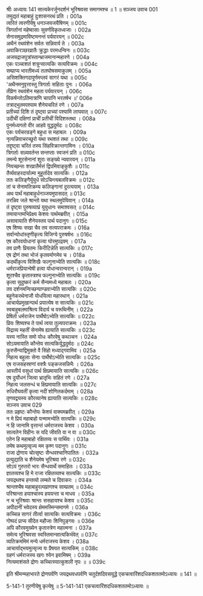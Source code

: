 श्रीः
अध्यायः 141
सात्यकेरर्जुनदर्शनं भूरिश्रवसा समागमश्च ॥ 1 ॥
सञ्जय उवाच 	001  
तमुद्यतं महाबाहुं दुःशासनरथं प्रति ।	001a  
त्वरितं त्वरणीयेषु धनञ्जयजयैषिणम् ॥	001c  
त्रिगर्तानां महेष्वासाः सुवर्णविकृतध्वजाः ।	002a  
सेनासमुद्रमाविष्टमनन्तं पर्यवारयन् ॥	002c  
अथैनं रथवंशेन सर्वतः सन्निवार्य ते ।	003a  
अवाकिरञ्छरव्रातैः क्रुद्धाः परमधन्विनः ॥	003c  
अजयद्राजपुत्रांस्तान्भ्राजमानान्महारणे ।	004a  
एकः पञ्चाशतं शत्रून्सात्यकिः सत्यविक्रमः ॥	004c  
सम्प्राप्य भारतीमध्यं तलघोषसमाकुलम् ।	005a  
असिशक्तिगदापूर्णमप्लवं सागरं यथा ॥	005c  
\'अथैनमनुवृत्तास्तु त्रिगर्ताः सहिताः पुनः ।	006a  
तीव्रेण रथवंशेन महता पर्यवारयन् ।	006c  
विकर्षन्तोऽतिमात्राणि चापानि भरतर्षभ ॥\'	006e  
तत्राद्भुतमपश्याम शैनेयचरितं रणे ।	007a  
प्रतीच्यां दिशि तं दृष्ट्वा प्राच्यां पश्यामि लाघवात् ॥	007c  
उदीचीं दक्षिणां प्राचीं प्रतीचीं विदिशस्तथा ।	008a  
पुनर्मध्यगतो वीर आहवे युद्धदुर्मदः ॥	008c  
एकः पर्यचरन्रङ्गे बहुधा स महाबलः ।	009a  
नृत्यन्निवाचरच्छूरो यथा रथशतं तथा ॥	009c  
तद्दृष्ट्वा चरितं तस्य सिंहविक्रान्तगामिनः ।	010a  
त्रिगर्ताः सन्न्यवर्तन्त सन्तप्ताः स्वजनं प्रति ॥	010c  
तमन्ये शूरसेनानां शूराः सङ्ख्ये न्यवारयन् ।	011a  
नियच्छन्तः शरव्रातैर्मत्तं द्विपमिवाङ्कुशैः ॥	011c  
तैर्व्यवाहरदार्यात्मा मुहूर्तादेव सात्यकिः ।	012a  
ततः कलिङ्गैर्युयुधे सोऽचिन्त्यबलविक्रमः ॥	012c  
तां च सेनामतिक्रम्य कलिङ्गानां दुरत्ययाम् ।	013a  
अथ पार्थं महाबाहुर्धनञ्जयमुपासदत् ॥	013c  
तरन्निव जले श्रान्तो यथा स्थलमुपेयिवान् ।	014a  
तं दृष्ट्वा पुरुषव्याघ्रं युयुधानः समाश्वसत् ॥	014c  
तमायान्तमभिप्रेक्ष्य केशवः पार्थमब्रवीत् ।	015a  
असावायाति शैनेयस्तव पार्थ पदानुगः ॥	015c  
एष शिष्यः सखा चैव तव सत्यपराक्रमः ।	016a  
सर्वान्योधांस्तृणीकृत्य विजिग्ये पुरुषर्षभः ॥	016c  
एष कौरवयोधानां कृत्वा घोरमुपद्रवम् ।	017a  
तव प्राणैः प्रियतमः किरीटिन्नेति सात्यकिः ॥	017c  
एष द्रोणं तथा भोजं कृतवर्माणमेव च ।	018a  
कदर्थीकृत्य विशिखैः फल्गुनाभ्येति सात्यकिः ॥	018c  
धर्मराजप्रियान्वेषी हत्वा योधान्वरान्वरान् ।	019a  
शूरश्चैव कृतास्त्रश्च फल्गुनाभ्येति सात्यकिः ॥	019c  
कृत्वा सुदुष्करं कर्म सैन्यमध्ये महाबलः ।	020a  
तव दर्शनमन्विच्छन्पाण्डवाभ्येति सात्यकिः ॥	020c  
बहूनेकरथेनाजौ योधयित्वा महारथान् ।	021a  
आचार्यप्रमुखान्पार्थ प्रयात्येष स सात्यकिः ॥	021c  
स्वबाहुबलमाश्रित्य विदार्य च वरूथिनीम् ।	022a  
प्रेषितो धर्मराजेन पार्थैषोऽभ्येति सात्यकिः ॥	022c  
प्रियः शिष्यश्च ते पार्थ त्वया तुल्यपराक्रमः ।	023a  
विद्राव्य महतीं सेनामेष ह्यायाति सात्यकिः ॥	023c  
यस्य नास्ति समो योधः कौरवेषु कथञ्चन ।	024a  
सोऽयमायाति कौन्तेय सात्यकिर्युद्धदुर्मदः ॥	024c  
कुरुसैन्याद्विमुक्तो वै सिंहो मध्याद्गवामिव ।	025a  
निहत्य बहुलाः सेनाः पार्थैषोऽभ्येति सात्यकिः ॥	025c  
एष राजसहस्राणां वक्त्रैः पङ्कजसन्निभैः ।	026a  
आस्तीर्य वसुधां पार्थ क्षिप्रमायाति सात्यकिः ॥	026c  
एष दुर्योधनं जित्वा भ्रातृभिः सहितं रणे ।	027a  
निहत्य जलसन्धं च क्षिप्रमायाति सात्यकिः ॥	027c  
रुधिरौघवतीं कृत्वा नदीं शोणितकर्दमाम् ।	028a  
तृणवद्व्यस्य कौरव्यानेष ह्यायाति सात्यकिः ॥	028c  
सञ्जय उवाच 	029  
ततः प्रहृष्टः कौन्तेयः केशवं वाक्यमब्रवीत् ।	029a  
न मे प्रियं महाबाहो यन्मामभ्येति सात्यकिः ॥	029c  
न हि जानामि वृत्तान्तं धर्मराजस्य केशव ।	030a  
सात्वतेन विहीनः स यदि जीवति वा न वा ॥	030c  
एतेन हि महाबाहो रक्षितव्यः स पार्थिवः ।	031a  
तमेष कथमुत्सृज्य मम कृष्ण पदानुगः ॥	031c  
राजा द्रोणाय चोत्सृष्टः सैन्धवश्चानिपातितः ।	032a  
प्रत्युद्याति च शैनेयमेष भूरिश्रवा रणे ॥	032c  
सोऽयं गुरुतरो भारः सैन्धवार्थे समाहितः ।	033a  
ज्ञातव्यश्च हि मे राजा रक्षितव्यश्च सात्यकिः ॥	033c  
जयद्रथश्च हन्तव्यो लम्बते च दिवाकरः ।	034a  
श्रान्तश्चैष महाबाहुरल्पप्राणश्च साम्प्रतम् ॥	034c  
परिश्रान्ता हयाश्चास्य हययन्ता च माधव ।	035a  
न च भूरिश्रवाः श्रान्तः ससहायश्च केशव ॥	035c  
अपीदानीं भवेदस्य क्षेममस्मिन्समागमे ।	036a  
कच्चिन्न सागरं तीर्त्वा सात्यकिः सत्यविक्रमः ।	036c  
गोष्पदं प्राप्य सीदेत महौजाः शिनिपुङ्गवः ॥	036e  
अपि कौरवमुख्येन कृतास्त्रेण महात्मना ।	037a  
समेत्य भूरिश्रवसा स्वस्तिमान्सात्यकिर्भवेत् ॥	037c  
व्यतिक्रममिमं मन्ये धर्मराजस्य केशव ।	038a  
आचार्याद्भयमुत्सृज्य यः प्रैषयत सात्यकिम् ॥	038c  
ग्रहणं धर्मराजस्य खगः श्येन इवामिषम् ।	039a  
नित्यमाशंसते द्रोणः कच्चित्स्यात्कुशली नृपः ॥ ॥	039c  

इति श्रीमन्महाभारते द्रोणपर्वणि जयद्रथवधपर्वणि चतुर्दशदिवसयुद्धे एकचत्वारिंशदधिकशततमोऽध्यायः ॥ 141 ॥

5-141-1 तुरणीयेषु कृत्येषु ॥ 5-141-141 एकचत्वारिंशदधिकशततमोऽध्यायः ॥
